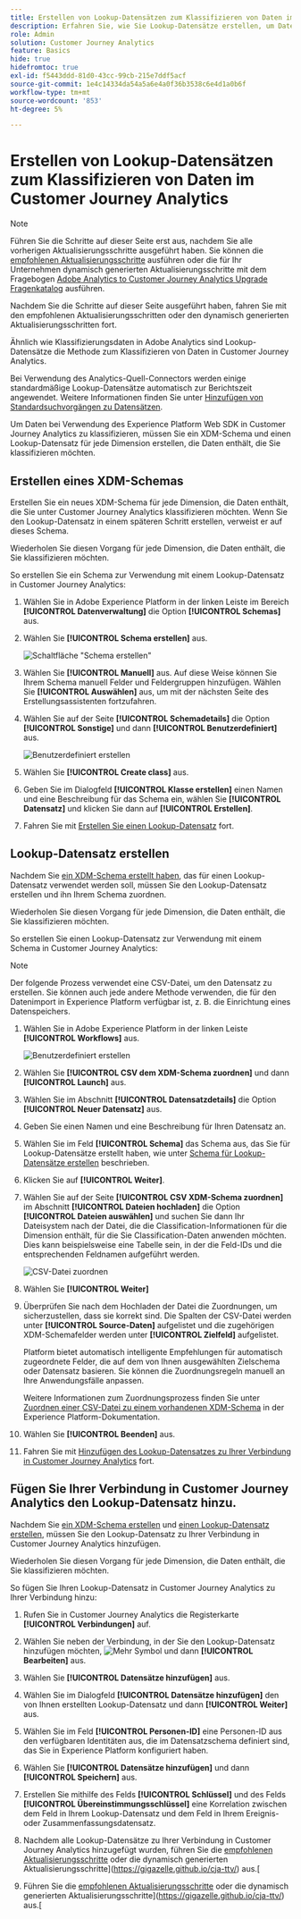 ```yaml
---
title: Erstellen von Lookup-Datensätzen zum Klassifizieren von Daten im Customer Journey Analytics
description: Erfahren Sie, wie Sie Lookup-Datensätze erstellen, um Daten in Customer Journey Analytics zu klassifizieren.
role: Admin
solution: Customer Journey Analytics
feature: Basics
hide: true
hidefromtoc: true
exl-id: f5443ddd-81d0-43cc-99cb-215e7ddf5acf
source-git-commit: 1e4c14334da54a5a6e4a0f36b3538c6e4d1a0b6f
workflow-type: tm+mt
source-wordcount: '853'
ht-degree: 5%

---
```


# Erstellen von Lookup-Datensätzen zum Klassifizieren von Daten im Customer Journey Analytics

>[!NOTE]
> 
>Führen Sie die Schritte auf dieser Seite erst aus, nachdem Sie alle vorherigen Aktualisierungsschritte ausgeführt haben. Sie können die [empfohlenen Aktualisierungsschritte](/help/getting-started/cja-upgrade/cja-upgrade-recommendations.md#recommended-upgrade-steps-for-most-organizations) ausführen oder die für Ihr Unternehmen dynamisch generierten Aktualisierungsschritte mit dem Fragebogen [Adobe Analytics to Customer Journey Analytics Upgrade Fragenkatalog](https://gigazelle.github.io/cja-ttv/) ausführen.
>
>Nachdem Sie die Schritte auf dieser Seite ausgeführt haben, fahren Sie mit den empfohlenen Aktualisierungsschritten oder den dynamisch generierten Aktualisierungsschritten fort.

Ähnlich wie Klassifizierungsdaten in Adobe Analytics sind Lookup-Datensätze die Methode zum Klassifizieren von Daten in Customer Journey Analytics.

Bei Verwendung des Analytics-Quell-Connectors werden einige standardmäßige Lookup-Datensätze automatisch zur Berichtszeit angewendet. Weitere Informationen finden Sie unter [Hinzufügen von Standardsuchvorgängen zu Datensätzen](/help/connections/standard-lookups.md).

Um Daten bei Verwendung des Experience Platform Web SDK in Customer Journey Analytics zu klassifizieren, müssen Sie ein XDM-Schema und einen Lookup-Datensatz für jede Dimension erstellen, die Daten enthält, die Sie klassifizieren möchten.

## Erstellen eines XDM-Schemas

Erstellen Sie ein neues XDM-Schema für jede Dimension, die Daten enthält, die Sie unter Customer Journey Analytics klassifizieren möchten. Wenn Sie den Lookup-Datensatz in einem späteren Schritt erstellen, verweist er auf dieses Schema.

Wiederholen Sie diesen Vorgang für jede Dimension, die Daten enthält, die Sie klassifizieren möchten.

So erstellen Sie ein Schema zur Verwendung mit einem Lookup-Datensatz in Customer Journey Analytics:

1. Wählen Sie in Adobe Experience Platform in der linken Leiste im Bereich **[!UICONTROL Datenverwaltung]** die Option **[!UICONTROL Schemas]** aus.

1. Wählen Sie **[!UICONTROL Schema erstellen]** aus.

   ![Schaltfläche &quot;Schema erstellen&quot;](assets/schema-create.png)

1. Wählen Sie **[!UICONTROL Manuell]** aus. Auf diese Weise können Sie Ihrem Schema manuell Felder und Feldergruppen hinzufügen. Wählen Sie **[!UICONTROL Auswählen]** aus, um mit der nächsten Seite des Erstellungsassistenten fortzufahren.

1. Wählen Sie auf der Seite **[!UICONTROL Schemadetails]** die Option **[!UICONTROL Sonstige]** und dann **[!UICONTROL Benutzerdefiniert]** aus.

   ![Benutzerdefiniert erstellen](assets/schema-custom.png)

1. Wählen Sie **[!UICONTROL Create class]** aus.

   <!-- add screenshot -->

1. Geben Sie im Dialogfeld **[!UICONTROL Klasse erstellen]** einen Namen und eine Beschreibung für das Schema ein, wählen Sie **[!UICONTROL Datensatz]** und klicken Sie dann auf **[!UICONTROL Erstellen]**.

1. Fahren Sie mit [Erstellen Sie einen Lookup-Datensatz](#create-a-lookup-dataset) fort.

## Lookup-Datensatz erstellen

Nachdem Sie [ein XDM-Schema erstellt haben](#create-an-xdm-schema-for-lookup-datasets), das für einen Lookup-Datensatz verwendet werden soll, müssen Sie den Lookup-Datensatz erstellen und ihn Ihrem Schema zuordnen.

Wiederholen Sie diesen Vorgang für jede Dimension, die Daten enthält, die Sie klassifizieren möchten.

So erstellen Sie einen Lookup-Datensatz zur Verwendung mit einem Schema in Customer Journey Analytics:

>[!NOTE]
>
>Der folgende Prozess verwendet eine CSV-Datei, um den Datensatz zu erstellen. Sie können auch jede andere Methode verwenden, die für den Datenimport in Experience Platform verfügbar ist, z. B. die Einrichtung eines Datenspeichers.

1. Wählen Sie in Adobe Experience Platform in der linken Leiste **[!UICONTROL Workflows]** aus.

   ![Benutzerdefiniert erstellen](assets/lookup-dataset-workflows.png)

1. Wählen Sie **[!UICONTROL CSV dem XDM-Schema zuordnen]** und dann **[!UICONTROL Launch]** aus.

1. Wählen Sie im Abschnitt **[!UICONTROL Datensatzdetails]** die Option **[!UICONTROL Neuer Datensatz]** aus.

1. Geben Sie einen Namen und eine Beschreibung für Ihren Datensatz an.

1. Wählen Sie im Feld **[!UICONTROL Schema]** das Schema aus, das Sie für Lookup-Datensätze erstellt haben, wie unter [Schema für Lookup-Datensätze erstellen](#create-a-schema-for-lookup-datasets) beschrieben.

1. Klicken Sie auf **[!UICONTROL Weiter]**.

1. Wählen Sie auf der Seite **[!UICONTROL CSV XDM-Schema zuordnen]** im Abschnitt **[!UICONTROL Dateien hochladen]** die Option **[!UICONTROL Dateien auswählen]** und suchen Sie dann Ihr Dateisystem nach der Datei, die die Classification-Informationen für die Dimension enthält, für die Sie Classification-Daten anwenden möchten. Dies kann beispielsweise eine Tabelle sein, in der die Feld-IDs und die entsprechenden Feldnamen aufgeführt werden. <!-- correct? How can I better explain what this file is?-->

   ![CSV-Datei zuordnen](assets/lookup-map-csv.png)

1. Wählen Sie **[!UICONTROL Weiter]**

1. Überprüfen Sie nach dem Hochladen der Datei die Zuordnungen, um sicherzustellen, dass sie korrekt sind. Die Spalten der CSV-Datei werden unter **[!UICONTROL Source-Daten]** aufgelistet und die zugehörigen XDM-Schemafelder werden unter **[!UICONTROL Zielfeld]** aufgelistet.

   Platform bietet automatisch intelligente Empfehlungen für automatisch zugeordnete Felder, die auf dem von Ihnen ausgewählten Zielschema oder Datensatz basieren. Sie können die Zuordnungsregeln manuell an Ihre Anwendungsfälle anpassen.

   Weitere Informationen zum Zuordnungsprozess finden Sie unter [Zuordnen einer CSV-Datei zu einem vorhandenen XDM-Schema](https://experienceleague.adobe.com/en/docs/experience-platform/ingestion/tutorials/map-csv/existing-schema) in der Experience Platform-Dokumentation.

1. Wählen Sie **[!UICONTROL Beenden]** aus.

1. Fahren Sie mit [Hinzufügen des Lookup-Datensatzes zu Ihrer Verbindung in Customer Journey Analytics](#add-the-lookup-dataset-to-your-connection-in-customer-journey-analytics) fort.

## Fügen Sie Ihrer Verbindung in Customer Journey Analytics den Lookup-Datensatz hinzu.

Nachdem Sie [ein XDM-Schema erstellen](#create-an-xdm-schema-for-lookup-datasets) und [einen Lookup-Datensatz erstellen](#create-a-lookup-dataset), müssen Sie den Lookup-Datensatz zu Ihrer Verbindung in Customer Journey Analytics hinzufügen.

Wiederholen Sie diesen Vorgang für jede Dimension, die Daten enthält, die Sie klassifizieren möchten.

So fügen Sie Ihren Lookup-Datensatz in Customer Journey Analytics zu Ihrer Verbindung hinzu:

1. Rufen Sie in Customer Journey Analytics die Registerkarte **[!UICONTROL Verbindungen]** auf.

1. Wählen Sie neben der Verbindung, in der Sie den Lookup-Datensatz hinzufügen möchten, ![Mehr Symbol](assets/More.svg) und dann **[!UICONTROL Bearbeiten]** aus.

   <!-- add screenshot -->

1. Wählen Sie **[!UICONTROL Datensätze hinzufügen]** aus.

1. Wählen Sie im Dialogfeld **[!UICONTROL Datensätze hinzufügen]** den von Ihnen erstellten Lookup-Datensatz und dann **[!UICONTROL Weiter]** aus.

1. Wählen Sie im Feld **[!UICONTROL Personen-ID]** eine Personen-ID aus den verfügbaren Identitäten aus, die im Datensatzschema definiert sind, das Sie in Experience Platform konfiguriert haben. <!-- fill out other fields? -->

1. Wählen Sie **[!UICONTROL Datensätze hinzufügen]** und dann **[!UICONTROL Speichern]** aus.

1. Erstellen Sie mithilfe des Felds **[!UICONTROL Schlüssel]** und des Felds **[!UICONTROL Übereinstimmungsschlüssel]** eine Korrelation zwischen dem Feld in Ihrem Lookup-Datensatz und dem Feld in Ihrem Ereignis- oder Zusammenfassungsdatensatz.

1. Nachdem alle Lookup-Datensätze zu Ihrer Verbindung in Customer Journey Analytics hinzugefügt wurden, führen Sie die [empfohlenen Aktualisierungsschritte](/help/getting-started/cja-upgrade/cja-upgrade-recommendations.md#recommended-upgrade-steps-for-most-organizations) oder die dynamisch generierten Aktualisierungsschritte](https://gigazelle.github.io/cja-ttv/) aus.[

1. Führen Sie die [empfohlenen Aktualisierungsschritte](/help/getting-started/cja-upgrade/cja-upgrade-recommendations.md#recommended-upgrade-steps-for-most-organizations) oder die dynamisch generierten Aktualisierungsschritte](https://gigazelle.github.io/cja-ttv/) aus.[

